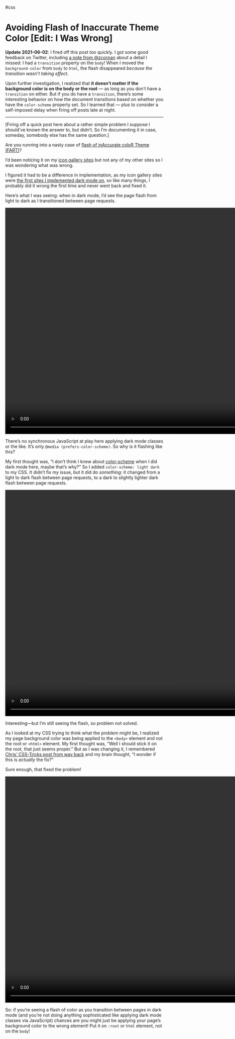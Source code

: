 #css

# Avoiding Flash of Inaccurate Theme Color [Edit: I Was Wrong]

**Update 2021-06-02**: I fired off this post _too_ quickly. I got some good feedback on Twitter, including [a note from @zcorpan](https://twitter.com/zcorpan/status/1531299212553502720) about a detail I missed: I had a `transition` property on the `body`! When I moved the `background-color` from `body` to `html`, the flash disappeared _because the transition wasn’t taking effect_. 

Upon further investigation, I realized that **it doesn’t matter if the background color is on the body or the root** — as long as you don’t have a `transition` on either. But if you do have a `transition`, there’s some interesting behavior on how the document transitions based on whether you have the `color-scheme` property set. So I learned that — plus to consider a self-imposed delay when firing off posts late at night.

---

[Firing off a quick post here about a rather simple problem I suppose I should’ve known the answer to, but didn’t. So I’m documenting it in case, someday, somebody else has the same question.]

Are you running into a nasty case of [flash of inAccurate coloR Theme (FART)](https://css-tricks.com/flash-of-inaccurate-color-theme-fart/)?

I’d been noticing it on my [icon gallery sites](https://www.iosicongallery.com) but not any of my other sites so I was wondering what was wrong.

I figured it had to be a difference in implementation, as my icon gallery sites were [the first sites I implemented dark mode on](https://blog.jim-nielsen.com/2018/icon-galleries-dark-mode/), so like many things, I probably did it wrong the first time and never went back and fixed it.

Here’s what I was seeing: when in dark mode, I’d see the page flash from light to dark as I transitioned between page requests.

<video
  controls
	src="https://cdn.jim-nielsen.com/blog/2022/fart-white-flash.mp4"
	width="1046"
	height="720">
</video>

There’s no synchronous JavaScript at play here applying dark mode classes or the like. It’s only `@media (prefers-color-scheme)`. So why is it flashing like this?

My first thought was, “I don’t think I knew about [color-scheme](https://blog.jim-nielsen.com/2020/color-scheme-property/) when I  did dark mode here, maybe that’s why?” So I added `color-scheme: light dark` to my CSS. It didn’t fix my issue, but it did do _something_: it changed from a light to dark flash between page requests, to a dark to slightly lighter dark flash between page requests.

<video
  controls
	src="https://cdn.jim-nielsen.com/blog/2022/fart-dark-flash.mp4"
	width="1056"
	height="720">
</video>

Interesting—but I’m still seeing the flash, so problem not solved.

As I looked at my CSS trying to think what the problem might be, I realized my page background color was being applied to the `<body>` element and not the root or `<html>` element. My first thought was, “Well I should stick it on the root, that just seems proper.” But as I was changing it, I remembered [Chris’ CSS-Tricks post from way back](https://css-tricks.com/just-one-of-those-weird-things-about-css-background-on-body/) and my brain thought, “I wonder if this is _actually_ the fix?”

Sure enough, that fixed the problem!

<video
  controls
	src="https://cdn.jim-nielsen.com/blog/2022/fart-no-flash.mp4"
	width="1032"
	height="720">
</video>

So: if you’re seeing a flash of color as you transition between pages in dark mode (and you’re not doing anything sophisticated like applying dark mode classes via JavaScript) chances are you might just be applying your page’s background color to the wrong element! Put it on `:root` or `html` element, not on the `body`!
